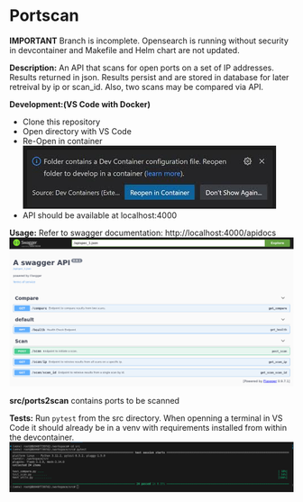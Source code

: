 # Portscan

**IMPORTANT** Branch is incomplete.  Opensearch is running without security in devcontainer and Makefile and Helm chart are not updated.

**Description:** An API that scans for open ports on a set of IP addresses. Results returned in json. Results persist and are stored in database for later retreival by ip or scan_id.  Also, two scans may be compared via API.

**Development:(VS Code with Docker)**

* Clone this repository
* Open directory with VS Code
* Re-Open in container ![Devcontainer](./img/devcontainer.jpeg)
* API should be available at localhost:4000

**Usage:** Refer to swagger documentation: http://localhost:4000/apidocs
![Swagger](./img/swagger.png)

**src/ports2scan** contains ports to be scanned

**Tests:** Run ```pytest``` from the src directory.  When openning a terminal in VS Code it should already be in a venv with requirements installed from within the devcontainer.
![pytest](./img/pytest.png)